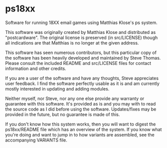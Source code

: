 ps18xx
======

Software for running 18XX email games using Matthias Klose's ps system.

This software was originally created by Matthias Klose and distributed as
"postcardware". The original license is preserved (in src/LICENSE) though all
indications are that Matthias is no longer at the given address.

This software has seen numerous contributors, but this particular copy of the
software has been heavily developed and maintained by Steve Thomas. Please
consult the included README and src/LICENSE files for contact information and
other credits.

If you are a user of the software and have any thoughts, Steve appreciates
user feedback. I find the software perfectly usable as it is and am currently
mostly interested in updating and adding modules.

Neither myself, nor Steve, nor any one else provide any warranty or guarantee
with this software. It's provided as is and you may with to read the source
code as I did before using the software. Updates/fixes may be provided in the
future, but no guarantee is made of this.

If you don't know how this system works, then you will want to digest the
ps18xx/README file which has an overview of the system. If you know what
you're doing and want to jump in to how variants are assembled, see the
accompanying VARIANTS file.
